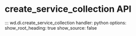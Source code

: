 # create_service_collection API

::: wd.di.create_service_collection
    handler: python
    options:
      show_root_heading: true
      show_source: false

